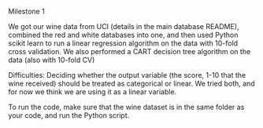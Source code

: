Milestone 1

We got our wine data from UCI (details in the main database README), combined the red and white databases into one, and then used Python scikit learn to run a linear regression algorithm on the data with 10-fold cross validation.
We also performed a CART decision tree algorithm on the data (also with 10-fold CV)

Difficulties: Deciding whether the output variable (the score, 1-10 that the wine received) should be treated as categorical or linear. We tried both, and for now we think we are using it as a linear variable.

To run the code, make sure that the wine dataset is in the same folder as your code, and run the Python script.
